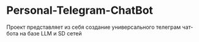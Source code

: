 # Personal-Telegram-ChatBot
Проект представляет из себя создание универсального телеграм чат-бота на базе LLM и SD сетей
